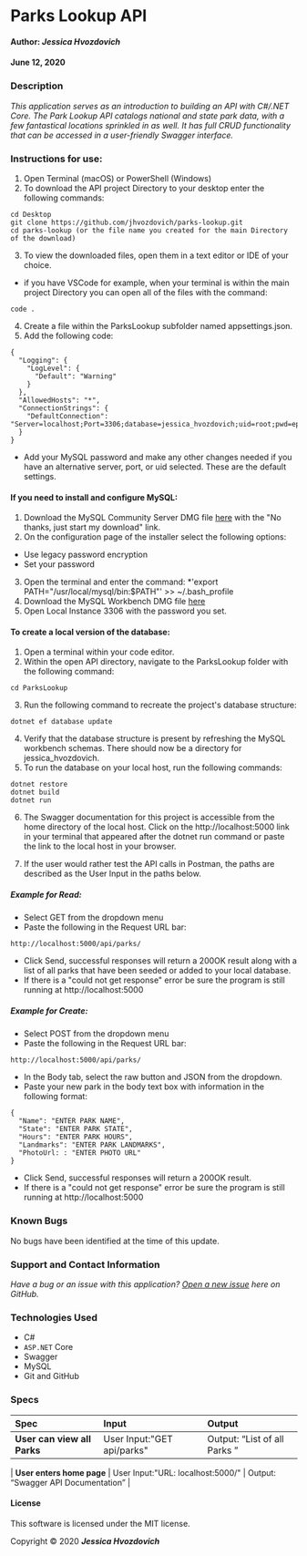 # **Parks Lookup API**

#### Author: **_Jessica Hvozdovich_**
#### June 12, 2020

### Description

_This application serves as an introduction to building an API with C#/.NET Core. The Park Lookup API catalogs national and state park data, with a few fantastical locations sprinkled in as well. It has full CRUD functionality that can be accessed in a user-friendly Swagger interface._

### Instructions for use:
1. Open Terminal (macOS) or PowerShell (Windows)
2. To download the API project Directory to your desktop enter the following commands:
```
cd Desktop
git clone https://github.com/jhvozdovich/parks-lookup.git
cd parks-lookup (or the file name you created for the main Directory of the download)
```
3. To view the downloaded files, open them in a text editor or IDE of your choice.
* if you have VSCode for example, when your terminal is within the main project Directory you can open all of the files with the command:
```
code .
```
4. Create a file within the ParksLookup subfolder named appsettings.json.
5. Add the following code:
```
{
  "Logging": {
    "LogLevel": {
      "Default": "Warning"
    }
  },
  "AllowedHosts": "*",
  "ConnectionStrings": {
    "DefaultConnection": "Server=localhost;Port=3306;database=jessica_hvozdovich;uid=root;pwd=epicodus"
  }
}
```
* Add your MySQL password and make any other changes needed if you have an alternative server, port, or uid selected. These are the default settings.
<!-- 6. To download the MVC project Directory to your desktop enter the following commands:
```
cd Desktop
git clone https://github.com/jhvozdovich/park-lookup-mvc.git
cd park-lookup-mvc (or the file name you created for the main Directory of the download)
```
7. To view the downloaded files, open them in a text editor or IDE of your choice.
* if you have VSCode for example, when your terminal is within the main project Directory you can open all of the files with the command:
```
code .
``` -->


#### If you need to install and configure MySQL:
1. Download the MySQL Community Server DMG file [here](https://dev.mysql.com/downloads/file/?id=484914) with the "No thanks, just start my download" link.
2. On the configuration page of the installer select the following options:
* Use legacy password encryption
* Set your password
3. Open the terminal and enter the command:
*'export PATH="/usr/local/mysql/bin:$PATH"' >> ~/.bash_profile
4. Download the MySQL Workbench DMG file [here](https://dev.mysql.com/downloads/file/?id=484391)
5. Open Local Instance 3306 with the password you set.

#### To create a local version of the database:
1. Open a terminal within your code editor.
2. Within the open API directory, navigate to the ParksLookup folder with the following command:
```
cd ParksLookup
```
3. Run the following command to recreate the project's database structure:
```
dotnet ef database update
```
4. Verify that the database structure is present by refreshing the MySQL workbench schemas. There should now be a directory for jessica_hvozdovich.
5. To run the database on your local host, run the following commands:
```
dotnet restore
dotnet build
dotnet run
```
6. The Swagger documentation for this project is accessible from the home directory of the local host. Click on the http://localhost:5000 link in your terminal that appeared after the dotnet run command or paste the link to the local host in your browser.
<!-- SWAGGER INSTRUCTIONS -->
7. If the user would rather test the API calls in Postman, the paths are described as the User Input in the paths below. 

##### Example for Read:
* Select GET from the dropdown menu
* Paste the following in the Request URL bar:
```
http://localhost:5000/api/parks/
```
* Click Send, successful responses will return a 200OK result along with a list of all parks that have been seeded or added to your local database.
* If there is a "could not get response" error be sure the program is still running at http://localhost:5000 

##### Example for Create:
* Select POST from the dropdown menu
* Paste the following in the Request URL bar:
```
http://localhost:5000/api/parks/
```
* In the Body tab, select the raw button and JSON from the dropdown.
* Paste your new park in the body text box with information in the following format:
<!-- UPDATE WHEN COMPLETED -->
```
{
  "Name": "ENTER PARK NAME",
  "State": "ENTER PARK STATE",
  "Hours": "ENTER PARK HOURS",
  "Landmarks": "ENTER PARK LANDMARKS",
  "PhotoUrl: : "ENTER PHOTO URL"
}
```
* Click Send, successful responses will return a 200OK result.
* If there is a "could not get response" error be sure the program is still running at http://localhost:5000 
<!-- #### To run the MVC program:
To install the necessary dependencies and start a localhost, after replicating the database and ensuring it is also running on a different session (Example: API on port 5000, MVC on port 5006), run the following commands:
```
dotnet restore
dotnet build
dotnet run
``` -->

### Known Bugs

No bugs have been identified at the time of this update.


### Support and Contact Information

_Have a bug or an issue with this application? [Open a new issue](https://github.com/jhvozdovich/parks-lookup/issues) here on GitHub._

### Technologies Used

* C#
* `ASP.NET` Core
* Swagger
* MySQL
* Git and GitHub

### Specs
| Spec | Input | Output |
| :------------- | :------------- | :------------- |
| **User can view all Parks** | User Input:"GET api/parks" | Output: “List of all Parks ” |

| **User enters home page** | User Input:"URL: localhost:5000/" | Output: “Swagger API Documentation” |

#### License

This software is licensed under the MIT license.

Copyright © 2020 **_Jessica Hvozdovich_**
